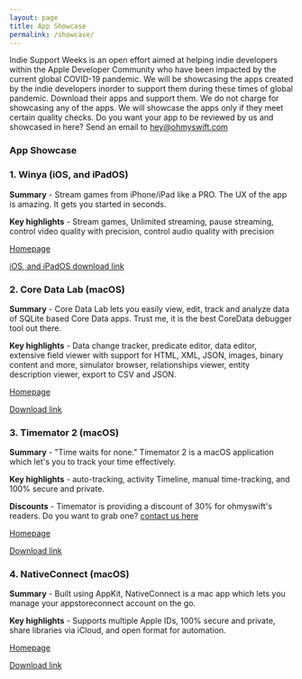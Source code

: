 ```yaml
---
layout: page
title: App Showcase
permalink: /showcase/
---
```


Indie Support Weeks is an open effort aimed at helping indie developers within the Apple Developer Community who have been impacted by the current global COVID-19 pandemic. We will be showcasing the apps created by the indie developers inorder to support them during these times of global pandemic. Download their apps and support them.
We do not charge for showcasing any of the apps. We will showcase the apps only if they meet certain quality checks. Do you want your app to be reviewed by us and showcased in here? Send an email to <hey@ohmyswift.com> 

### App Showcase

### 1. Winya (iOS, and iPadOS)

**Summary** - Stream games from iPhone/iPad like a PRO. The UX of the app is amazing. It gets you started in seconds.

**Key highlights** - Stream games, Unlimited streaming, pause streaming, control video quality with precision, control audio quality with precision

[Homepage](https://winya.app)

[iOS, and iPadOS download link](https://winya.link/getwinya)

### 2. Core Data Lab (macOS)

**Summary** - Core Data Lab lets you easily view, edit, track and analyze data of SQLite based Core Data apps. Trust me, it is the best CoreData debugger tool out there.

**Key highlights** - Data change tracker, predicate editor, data editor, extensive field viewer with support for HTML, XML, JSON, images, binary content and more, simulator browser, relationships viewer, entity description viewer, export to CSV and JSON.

[Homepage](https://betamagic.nl/products/coredatalab.html)

[Download link](https://apps.apple.com/in/app/core-data-lab/id1460684638?mt=12)

### 3. Timemator 2 (macOS)

**Summary** - "Time waits for none." Timemator 2 is a macOS application which let's you to track your time effectively.

**Key highlights** - auto-tracking, activity Timeline, manual time-tracking, and 100% secure and private.

**Discounts** - Timemator is providing a discount of 30% for ohmyswift's readers. Do you want to grab one? [contact us here](/blog/social)

[Homepage](https://timemator.com/)

[Download link](https://s3-eu-west-1.amazonaws.com/catforce-timemator/releases/Timemator.dmg)

### 4. NativeConnect (macOS)

**Summary** - Built using AppKit, NativeConnect is a mac app which lets you manage your appstoreconnect account on the go.

**Key highlights** - Supports multiple Apple IDs, 100% secure and private, share libraries via iCloud, and open format for automation.

[Homepage](https://nativeconnect.app/)

[Download link](https://install.appcenter.ms/users/vadim.shpakovski/apps/nativeconnect/distribution_groups/public)
